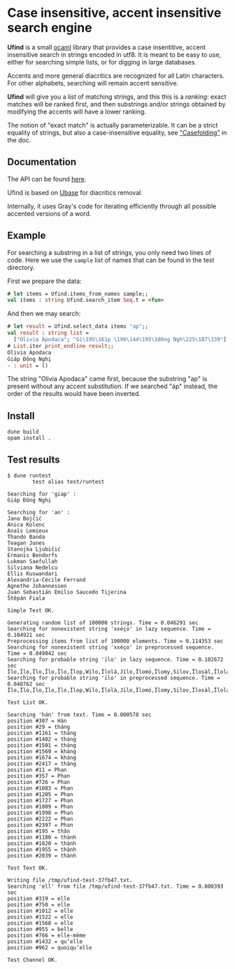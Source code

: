 # Case insensitive, accent insensitive search engine

__Ufind__ is a small [ocaml](https://ocaml.org/) library that
provides a case insentitive, accent insensitive search in strings
encoded in utf8. It is meant to be easy to use, either for searching
simple lists, or for digging in large databases.

Accents and more general diacritics are recognized for all Latin
 characters.  For other alphabets, searching will remain accent
 sensitive.

__Ufind__ will give you a list of matching strings, and this this is a
_ranking_: exact matches will be ranked first, and then substrings
and/or strings obtained by modifying the accents will have a lower
ranking.

The notion of "exact match" is actually parameterizable. It can be a
strict equality of strings, but also a case-insensitive equality, see
["Casefolding"](https://sanette.github.io/ufind/#casefolding) in the
doc.

## Documentation

The API can be found [here](https://sanette.github.io/ufind/).

Ufind is based on [Ubase](https://sanette.github.io/ubase/) for diacritics removal.

Internally, it uses Gray's code for iterating efficiently through all
possible accented versions of a word.

## Example

For searching a substring in a list of strings, you only need two
lines of code.  Here we use the `sample` list of names that can be
found in the test directory.

First we prepare the data:

```ocaml
# let items = Ufind.items_from_names sample;;
val items : string Ufind.search_item Seq.t = <fun>
```

And then we may search:

```ocaml
# let result = Ufind.select_data items "ap";;
val result : string list =
  ["Olivia Apodaca"; "Gi\195\161p \196\144\195\180ng Ngh\225\187\139"]
# List.iter print_endline result;;
Olivia Apodaca
Giáp Đông Nghị
- : unit = ()                 
```

The string "Olivia Apodaca" came first, because the substring "ap" is
present without any accent substitution. If we searched "áp" instead,
the order of the results would have been inverted.


## Install

```
dune build
opam install .
```


## Test results

```
$ dune runtest
        test alias test/runtest

Searching for 'giap' :
Giáp Đông Nghị

Searching for 'an' :
Jana Bojčić
Anica Kolenc
Anaïs Lemieux
Thando Banda
Teagan Jones
Stanojka Ljubičić
Ermanis Bendorfs
Lukman Saefullah
Silviana Nedelcu
Ellis Kuswandari
Alexandria-Cécile Ferrand
Agnethe Johannessen
Juan Sebastián Emilio Saucedo Tijerina
Štěpán Fiala

Simple Test OK.

Generating random list of 100000 strings. Time = 0.046291 sec
Searching for nonexistent string 'xxéço' in lazy sequence. Time = 0.104921 sec
Preprocessing items from list of 100000 elements. Time = 0.114353 sec
Searching for nonexistent string 'xxéço' in preprocessed sequence. Time = 0.049042 sec
Searching for probable string 'ïlo' in lazy sequence. Time = 0.102672 sec
Ïlo,Ïlo,Ïlo,Ïlo,Ïlo,Ïlop,Wïlo,Ïlolà,Jïlo,Ïlomó,Ïlomy,Sïlov,Ïlosàl,Ïlolag,Ïlocïk,Nïlot,Ïlosík,Cïloc,Nïlowí,Tïlogó,Esïlo,Ejïlox,Éhïlo,Edïlod,Ørïlov,Diqïlo,Áfïlof,Básïlo,Jösïlo,Lørïlo,Jàkïlo,Qïsïlo,Síqïlo,Ïló,Ïlø,Ïlø,Ïlö,Ïlö,Ïlø,Ïló,Ïló,Ïlø,Ïløs,Ïlør,Ïlód,Ïlóp,Ïlök,Ïlóx,Ïlöba,Ïlóci,Ïlödo,Ïlögàs,Ïlómób,Ïløzup,Ïlørùn,Ïløquv,Ïlórïd,Lïlö,Bïlö,Zïlö,Vïló,Pïlø,Xïlö,Rïló,Rïló,Zïlög,Sïlóg,Dïløj,Wïlös,Vïlöv,Qïlón,Nïlød,Wïlód,Pïlöqà,Gïløré,Qïlöfo,Rïlöfø,Cïlójo,Fïlóho,Ulïlø,Igïlø,Akïlø,Iqïløn,Orïløj,Egïlös,Ókïlö,Ézïlø,Ékïlø,Àmïlø,Èwïló,Èbïlö,Øtïlö,Fokïlø,Óbïløp,Àtïlöj,Àzïlöv,Àcïlóm,Tamïlø,Àhïlöw,Fujïlö,Bödïlö,Sídïló,Søcïló,Ilo,Ilo,Ilof,Lilo,Wilo,Ilowí,Iloge,Bilol,Ilotíj,Tilov,Ilofïr,Ilojog,Wilocu,Tiloli,Jilocè,Liloly,Hilotu,Izilom,Xuwilo,Jíhilo,Ílo,Ílo,Ílo,Ílok,Ílojá,Ílonø,Ílowí,Ílocè,Ílodøm,Dílo,Zílo,Rílo,Pílo,Kílo,Wílor,Sílowù,Tílorí,Líloru,Orílo,Uzílol,Ylílok,Ilö,Ilö,Ilø,Ilö,Iló,Ilö,Iló,Ilö,Ilög,Iløt,Ilós,Ilóq,Ilód,Ilöz,Ilóme,Ilósa,Ilömù,Ilöbàc,Ilögöd,Ilömøj,Ilómaz,Ilórík,Ørílo,Ïtílo,Hoxílo,Viló,Rilö,Cilø,Tilø,Dilö,Siló,Miló,Filø,Kilø,Wilø,Hiló,Giløx,Niløb,Qiløg,Nilóv,Biløs,Giløs,Kiløn,Diløm,Gilöb,Lilós,Kilóc,Lilöj,Hiløp,Kiløhø,Qilötà,Ciløwá,Silóci,Milöto,Qilömó,Silófo,Pilønà,Pápílo,Yjilö,Azilø,Oxilø,Ejilót,Àfilø,Ørilø,Ïdiló,Ïdiló,Èhiløp,Jahiló,Ïbiløh,Áhiløg,Modilø,Ékilöl,Àsiløx,Lèvilö,Sùwilö,Ílö,Íló,Ílø,Ílö,Íló,Íló,Íløk,Ílóx,Íløc,Íløj,Ílöh,Ílöd,Ílöc,Íløt,Ílóv,Ílöz,Ílóp,Ílós,Íløh,Íløq,Íløk,Ílöwï,Ílöxù,Ílörà,Ílóhù,Ílóve,Íløqï,Ílóze,Ílómù,Ílójög,Ílójag,Xíló,Níló,Hílø,Nílø,Gílö,Hílöl,Nílök,Kíløm,Xílöv,Fílök,Xílóf,Lílóh,Vílømø,Bílöwi,Qílöny,Cílöjï,Qíløha,Ohíló,Yníló,Osíló,Oqílö,Uwílón,Öhíló,Ècílø,Ídílø,Ívílø,Èhílø,Èsílö,Ùrílø,Ézíløh,Ídíløk,Àxílød,Ùbílód,Ønílód,Míbílö,Føcílö,Qïnílö,Møjílö,Qírílö,Qókíló,Sámíló,Sítílø
Searching for probable string 'ïlo' in preprocessed sequence. Time = 0.048762 sec
Ïlo,Ïlo,Ïlo,Ïlo,Ïlo,Ïlop,Wïlo,Ïlolà,Jïlo,Ïlomó,Ïlomy,Sïlov,Ïlosàl,Ïlolag,Ïlocïk,Nïlot,Ïlosík,Cïloc,Nïlowí,Tïlogó,Esïlo,Ejïlox,Éhïlo,Edïlod,Ørïlov,Diqïlo,Áfïlof,Básïlo,Jösïlo,Lørïlo,Jàkïlo,Qïsïlo,Síqïlo,Ïló,Ïlø,Ïlø,Ïlö,Ïlö,Ïlø,Ïló,Ïló,Ïlø,Ïløs,Ïlør,Ïlód,Ïlóp,Ïlök,Ïlóx,Ïlöba,Ïlóci,Ïlödo,Ïlögàs,Ïlómób,Ïløzup,Ïlørùn,Ïløquv,Ïlórïd,Lïlö,Bïlö,Zïlö,Vïló,Pïlø,Xïlö,Rïló,Rïló,Zïlög,Sïlóg,Dïløj,Wïlös,Vïlöv,Qïlón,Nïlød,Wïlód,Pïlöqà,Gïløré,Qïlöfo,Rïlöfø,Cïlójo,Fïlóho,Ulïlø,Igïlø,Akïlø,Iqïløn,Orïløj,Egïlös,Ókïlö,Ézïlø,Ékïlø,Àmïlø,Èwïló,Èbïlö,Øtïlö,Fokïlø,Óbïløp,Àtïlöj,Àzïlöv,Àcïlóm,Tamïlø,Àhïlöw,Fujïlö,Bödïlö,Sídïló,Søcïló,Ilo,Ilo,Ilof,Lilo,Wilo,Ilowí,Iloge,Bilol,Ilotíj,Tilov,Ilofïr,Ilojog,Wilocu,Tiloli,Jilocè,Liloly,Hilotu,Izilom,Xuwilo,Jíhilo,Ílo,Ílo,Ílo,Ílok,Ílojá,Ílonø,Ílowí,Ílocè,Ílodøm,Dílo,Zílo,Rílo,Pílo,Kílo,Wílor,Sílowù,Tílorí,Líloru,Orílo,Uzílol,Ylílok,Ilö,Ilö,Ilø,Ilö,Iló,Ilö,Iló,Ilö,Ilög,Iløt,Ilós,Ilóq,Ilód,Ilöz,Ilóme,Ilósa,Ilömù,Ilöbàc,Ilögöd,Ilömøj,Ilómaz,Ilórík,Ørílo,Ïtílo,Hoxílo,Viló,Rilö,Cilø,Tilø,Dilö,Siló,Miló,Filø,Kilø,Wilø,Hiló,Giløx,Niløb,Qiløg,Nilóv,Biløs,Giløs,Kiløn,Diløm,Gilöb,Lilós,Kilóc,Lilöj,Hiløp,Kiløhø,Qilötà,Ciløwá,Silóci,Milöto,Qilömó,Silófo,Pilønà,Pápílo,Yjilö,Azilø,Oxilø,Ejilót,Àfilø,Ørilø,Ïdiló,Ïdiló,Èhiløp,Jahiló,Ïbiløh,Áhiløg,Modilø,Ékilöl,Àsiløx,Lèvilö,Sùwilö,Ílö,Íló,Ílø,Ílö,Íló,Íló,Íløk,Ílóx,Íløc,Íløj,Ílöh,Ílöd,Ílöc,Íløt,Ílóv,Ílöz,Ílóp,Ílós,Íløh,Íløq,Íløk,Ílöwï,Ílöxù,Ílörà,Ílóhù,Ílóve,Íløqï,Ílóze,Ílómù,Ílójög,Ílójag,Xíló,Níló,Hílø,Nílø,Gílö,Hílöl,Nílök,Kíløm,Xílöv,Fílök,Xílóf,Lílóh,Vílømø,Bílöwi,Qílöny,Cílöjï,Qíløha,Ohíló,Yníló,Osíló,Oqílö,Uwílón,Öhíló,Ècílø,Ídílø,Ívílø,Èhílø,Èsílö,Ùrílø,Ézíløh,Ídíløk,Àxílød,Ùbílód,Ønílód,Míbílö,Føcílö,Qïnílö,Møjílö,Qírílö,Qókíló,Sámíló,Sítílø

Test List OK.

Searching 'hán' from text. Time = 0.000578 sec
position #307 = Hán
position #29 = tháng
position #1161 = tháng
position #1402 = tháng
position #1501 = tháng
position #1569 = kháng
position #1674 = kháng
position #2417 = tháng
position #11 = Phan
position #357 = Phan
position #726 = Phan
position #1083 = Phan
position #1205 = Phan
position #1727 = Phan
position #1809 = Phan
position #1998 = Phan
position #2222 = Phan
position #2397 = Phan
position #195 = thân
position #1180 = thành
position #1820 = thành
position #1955 = thành
position #2039 = thành

Test Text OK.

Writing file /tmp/ufind-test-37fb47.txt.
Searching 'ell' from file /tmp/ufind-test-37fb47.txt. Time = 0.000393 sec
position #319 = elle
position #750 = elle
position #1012 = elle
position #1522 = elle
position #1568 = elle
position #955 = belle
position #766 = elle-même
position #1432 = qu’elle
position #962 = quoiqu’elle

Test Channel OK.

```
